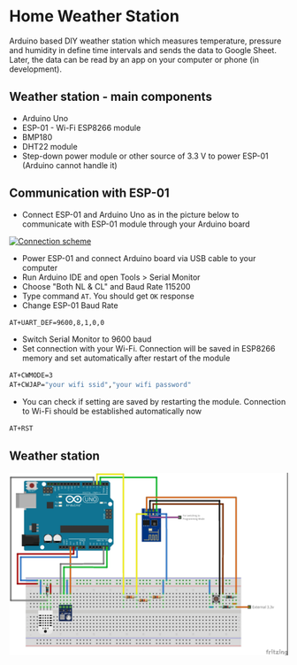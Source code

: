 # Home Weather Station

Arduino based DIY weather station which measures temperature, pressure and humidity in define time intervals and sends the data to Google Sheet. Later, the data can be read by an app on your computer or phone (in development).

## Weather station - main components
* Arduino Uno
* ESP-01 - Wi-Fi ESP8266 module
* BMP180
* DHT22 module
* Step-down power module or other source of 3.3 V to power ESP-01 (Arduino cannot handle it)

## Communication with ESP-01
* Connect ESP-01 and Arduino Uno as in the picture below to communicate with ESP-01 module through your Arduino board

[![Connection scheme](https://raw.githubusercontent.com/AlbertRtk/home_weather_station/master/sketch/sketch_esp_communication.jpg "Connection scheme")](https://raw.githubusercontent.com/AlbertRtk/home_weather_station/master/sketch/sketch_esp_communication.jpg "Connection scheme")

* Power ESP-01 and connect Arduino board via USB cable to your computer
* Run Arduino IDE and open Tools > Serial Monitor
* Choose "Both NL & CL" and Baud Rate 115200
* Type command `AT`. You should get `OK` response
* Change ESP-01 Baud Rate
```sh
AT+UART_DEF=9600,8,1,0,0
```
* Switch Serial Monitor to 9600 baud
* Set connection with your Wi-Fi. Connection will be saved in ESP8266 memory and set automatically after restart of the module
```sh
AT+CWMODE=3
AT+CWJAP="your wifi ssid","your wifi password"
```
* You can check if setting are saved by restarting the module. Connection to Wi-Fi should be established automatically now
```sh
AT+RST
```

## Weather station

[![Weather station scheme](https://raw.githubusercontent.com/AlbertRtk/home-weather-station/master/sketch/sketch_station.jpg "Weather station scheme")](https://raw.githubusercontent.com/AlbertRtk/home-weather-station/master/sketch/sketch_station.jpg "Weather station scheme")
